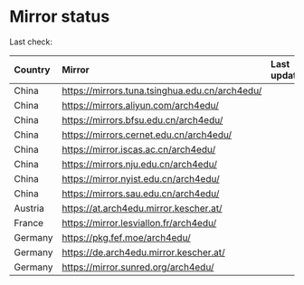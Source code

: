 <script src="./time.js"></script>
# Mirror status
Last check: <script type="text/javascript">localize(1718954313.4101958);</script>

|Country|Mirror|Last update|
|:------|:-----|:----------|
|China|https://mirrors.tuna.tsinghua.edu.cn/arch4edu/|<script type="text/javascript">localize(1718908435);</script>|
|China|https://mirrors.aliyun.com/arch4edu/|<script type="text/javascript">localize(1718908435);</script>|
|China|https://mirrors.bfsu.edu.cn/arch4edu/|<script type="text/javascript">localize(1718908435);</script>|
|China|https://mirrors.cernet.edu.cn/arch4edu/|<script type="text/javascript">localize(1718908435);</script>|
|China|https://mirror.iscas.ac.cn/arch4edu/|<script type="text/javascript">localize(1718908435);</script>|
|China|https://mirrors.nju.edu.cn/arch4edu/|<script type="text/javascript">localize(1718908435);</script>|
|China|https://mirror.nyist.edu.cn/arch4edu/|<script type="text/javascript">localize(1718908435);</script>|
|China|https://mirrors.sau.edu.cn/arch4edu/|<script type="text/javascript">localize(1718908435);</script>|
|Austria|https://at.arch4edu.mirror.kescher.at/|<script type="text/javascript">localize(1718908435);</script>|
|France|https://mirror.lesviallon.fr/arch4edu/|<script type="text/javascript">localize(1718908435);</script>|
|Germany|https://pkg.fef.moe/arch4edu/|<script type="text/javascript">localize(1718908435);</script>|
|Germany|https://de.arch4edu.mirror.kescher.at/|<script type="text/javascript">localize(1718908435);</script>|
|Germany|https://mirror.sunred.org/arch4edu/|<script type="text/javascript">localize(1718908435);</script>|

<script src="./tablefilter/tablefilter.js"></script>
<script src="./table.js"></script>